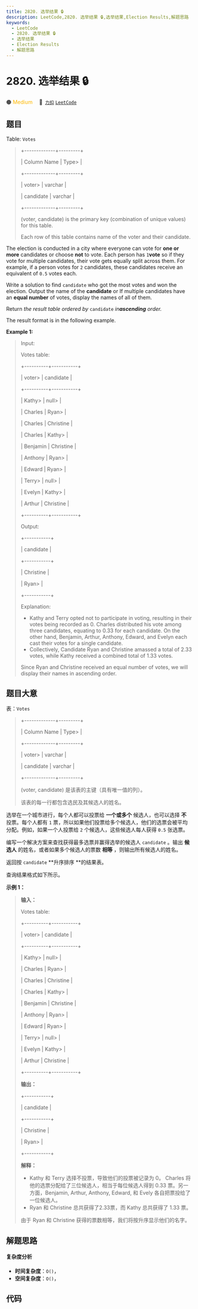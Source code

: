 ```yaml
---
title: 2820. 选举结果 🔒
description: LeetCode,2820. 选举结果 🔒,选举结果,Election Results,解题思路
keywords:
  - LeetCode
  - 2820. 选举结果 🔒
  - 选举结果
  - Election Results
  - 解题思路
---
```


# 2820. 选举结果 🔒

🟠 <font color=#ffb800>Medium</font>&emsp; 🔗&ensp;[`力扣`](https://leetcode.cn/problems/election-results) [`LeetCode`](https://leetcode.com/problems/election-results)

## 题目

Table: `Votes`

> 
> 
> 
> 
> 
> +-------------+---------+ 
> 
> | Column Name | Type> 
> | 
> 
> +-------------+---------+ 
> 
> | voter> 
>    | varchar | 
> 
> | candidate   | varchar |
> 
> +-------------+---------+
> 
> (voter, candidate) is the primary key (combination of unique values) for this table.
> 
> Each row of this table contains name of the voter and their candidate. 
> 
> 

The election is conducted in a city where everyone can vote for **one or
more** candidates or choose **not** to vote. Each person has `1`**vote** so if
they vote for multiple candidates, their vote gets equally split across them.
For example, if a person votes for `2` candidates, these candidates receive an
equivalent of `0.5` votes each.

Write a solution to find `candidate` who got the most votes and won the
election. Output the name of the **candidate** or If multiple candidates have
an **equal number** of votes, display the names of all of them.

Return _the result table ordered_ _by_ `candidate` _in**ascending** order._

The result format is in the following example.



**Example 1:**

> Input: 
> 
> Votes table:
> 
> +----------+-----------+
> 
> | voter> 
> | candidate |
> 
> +----------+-----------+
> 
> | Kathy> 
> | null> 
>   |
> 
> | Charles  | Ryan> 
>   |
> 
> | Charles  | Christine |
> 
> | Charles  | Kathy> 
>  |
> 
> | Benjamin | Christine |
> 
> | Anthony  | Ryan> 
>   |
> 
> | Edward   | Ryan> 
>   |
> 
> | Terry> 
> | null> 
>   |
> 
> | Evelyn   | Kathy> 
>  |
> 
> | Arthur   | Christine |
> 
> +----------+-----------+
> 
> Output: 
> 
> +-----------+
> 
> | candidate | 
> 
> +-----------+
> 
> | Christine |  
> 
> | Ryan> 
>   |  
> 
> +-----------+
> 
> Explanation: 
> - Kathy and Terry opted not to participate in voting, resulting in their votes being recorded as 0. Charles distributed his vote among three candidates, equating to 0.33 for each candidate. On the other hand, Benjamin, Arthur, Anthony, Edward, and Evelyn each cast their votes for a single candidate.
> - Collectively, Candidate Ryan and Christine amassed a total of 2.33 votes, while Kathy received a combined total of 1.33 votes.
> 
> Since Ryan and Christine received an equal number of votes, we will display their names in ascending order.


## 题目大意

表：`Votes`

> 
> 
> 
> 
> 
> +-------------+---------+ 
> 
> | Column Name | Type> 
> | 
> 
> +-------------+---------+ 
> 
> | voter> 
>    | varchar | 
> 
> | candidate   | varchar |
> 
> +-------------+---------+
> 
> (voter, candidate) 是该表的主键（具有唯一值的列）。
> 
> 该表的每一行都包含选民及其候选人的姓名。
> 
> 

选举在一个城市进行，每个人都可以投票给 **一个或多个** 候选人，也可以选择 **不** 投票。每个人都有 `1`
票，所以如果他们投票给多个候选人，他们的选票会被平均分配。例如，如果一个人投票给 `2` 个候选人，这些候选人每人获得 `0.5` 张选票。

编写一个解决方案来查找获得最多选票并赢得选举的候选人 `candidate` 。输出 **候选人** 的姓名，或者如果多个候选人的票数 **相等**
，则输出所有候选人的姓名。

返回按 `candidate` **升序排序  **的结果表。

查询结果格式如下所示。



**示例 1：**

> 
> 
> 
> 
> 
> **输入：** 
> 
> Votes table:
> 
> +----------+-----------+
> 
> | voter> 
> | candidate |
> 
> +----------+-----------+
> 
> | Kathy> 
> | null> 
>   |
> 
> | Charles  | Ryan> 
>   |
> 
> | Charles  | Christine |
> 
> | Charles  | Kathy> 
>  |
> 
> | Benjamin | Christine |
> 
> | Anthony  | Ryan> 
>   |
> 
> | Edward   | Ryan> 
>   |
> 
> | Terry> 
> | null> 
>   |
> 
> | Evelyn   | Kathy> 
>  |
> 
> | Arthur   | Christine |
> 
> +----------+-----------+
> 
> **输出：**
> 
> +-----------+
> 
> | candidate | 
> 
> +-----------+
> 
> | Christine |  
> 
> | Ryan> 
>   |  
> 
> +-----------+
> 
> **解释：**
> - Kathy 和 Terry 选择不投票，导致他们的投票被记录为 0。 Charles 将他的选票分配给了三位候选人，相当于每位候选人得到 0.33 票。另一方面，Benjamin, Arthur, Anthony, Edward, 和 Evely 各自把票投给了一位候选人。
> - Ryan 和 Christine 总共获得了2.33票，而 Kathy 总共获得了 1.33 票。
> 
> 由于 Ryan 和 Christine 获得的票数相等，我们将按升序显示他们的名字。


## 解题思路

#### 复杂度分析

- **时间复杂度**：`O()`，
- **空间复杂度**：`O()`，

## 代码

```javascript

```